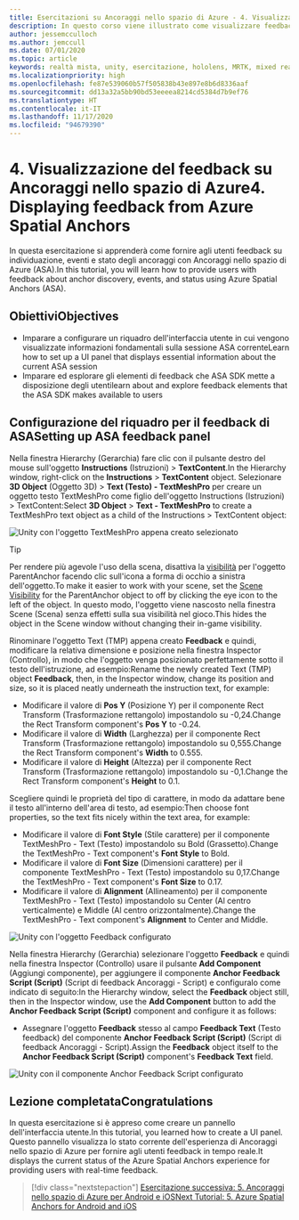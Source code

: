 ```yaml
---
title: Esercitazioni su Ancoraggi nello spazio di Azure - 4. Visualizzazione del feedback su Ancoraggi nello spazio di Azure
description: In questo corso viene illustrato come visualizzare feedback da Ancoraggi nello spazio di Azure in un'applicazione di realtà mista.
author: jessemcculloch
ms.author: jemccull
ms.date: 07/01/2020
ms.topic: article
keywords: realtà mista, unity, esercitazione, hololens, MRTK, mixed reality toolkit, UWP, ancoraggi nello spazio di Azure, sessioni, elementi di feedback
ms.localizationpriority: high
ms.openlocfilehash: fe87e539060b57f505838b43e897e8b6d8336aaf
ms.sourcegitcommit: dd13a32a5bb90bd53eeeea8214cd5384d7b9ef76
ms.translationtype: HT
ms.contentlocale: it-IT
ms.lasthandoff: 11/17/2020
ms.locfileid: "94679390"
---
```

# <a name="4-displaying-feedback-from-azure-spatial-anchors"></a><span data-ttu-id="e107a-105">4. Visualizzazione del feedback su Ancoraggi nello spazio di Azure</span><span class="sxs-lookup"><span data-stu-id="e107a-105">4. Displaying feedback from Azure Spatial Anchors</span></span>

<span data-ttu-id="e107a-106">In questa esercitazione si apprenderà come fornire agli utenti feedback su individuazione, eventi e stato degli ancoraggi con Ancoraggi nello spazio di Azure (ASA).</span><span class="sxs-lookup"><span data-stu-id="e107a-106">In this tutorial, you will learn how to provide users with feedback about anchor discovery, events, and status using Azure Spatial Anchors (ASA).</span></span>

## <a name="objectives"></a><span data-ttu-id="e107a-107">Obiettivi</span><span class="sxs-lookup"><span data-stu-id="e107a-107">Objectives</span></span>

* <span data-ttu-id="e107a-108">Imparare a configurare un riquadro dell'interfaccia utente in cui vengono visualizzate informazioni fondamentali sulla sessione ASA corrente</span><span class="sxs-lookup"><span data-stu-id="e107a-108">Learn how to set up a UI panel that displays essential information about the current ASA session</span></span>
* <span data-ttu-id="e107a-109">Imparare ed esplorare gli elementi di feedback che ASA SDK mette a disposizione degli utenti</span><span class="sxs-lookup"><span data-stu-id="e107a-109">learn about and explore feedback elements that the ASA SDK makes available to users</span></span>

## <a name="setting-up-asa-feedback-panel"></a><span data-ttu-id="e107a-110">Configurazione del riquadro per il feedback di ASA</span><span class="sxs-lookup"><span data-stu-id="e107a-110">Setting up ASA feedback panel</span></span>

<span data-ttu-id="e107a-111">Nella finestra Hierarchy (Gerarchia) fare clic con il pulsante destro del mouse sull'oggetto **Instructions** (Istruzioni)  > **TextContent**.</span><span class="sxs-lookup"><span data-stu-id="e107a-111">In the Hierarchy window, right-click on the **Instructions** > **TextContent** object.</span></span> <span data-ttu-id="e107a-112">Selezionare **3D Object** (Oggetto 3D)  > **Text (Testo) - TextMeshPro** per creare un oggetto testo TextMeshPro come figlio dell'oggetto Instructions (Istruzioni) > TextContent:</span><span class="sxs-lookup"><span data-stu-id="e107a-112">Select **3D Object** > **Text - TextMeshPro** to create a TextMeshPro text object as a child of the Instructions > TextContent object:</span></span>

![Unity con l'oggetto TextMeshPro appena creato selezionato](images/mr-learning-asa/asa-04-section1-step1-1.png)

> [!TIP]
> <span data-ttu-id="e107a-114">Per rendere più agevole l'uso della scena, disattiva la <a href="https://docs.unity3d.com/Manual/SceneVisibility.html" target="_blank">visibilità</a> per l'oggetto ParentAnchor facendo clic sull'icona a forma di occhio a sinistra dell'oggetto.</span><span class="sxs-lookup"><span data-stu-id="e107a-114">To make it easier to work with your scene, set the  <a href="https://docs.unity3d.com/Manual/SceneVisibility.html" target="_blank">Scene Visibility</a> for the ParentAnchor object to off by clicking the eye icon to the left of the object.</span></span> <span data-ttu-id="e107a-115">In questo modo, l'oggetto viene nascosto nella finestra Scene (Scena) senza effetti sulla sua visibilità nel gioco.</span><span class="sxs-lookup"><span data-stu-id="e107a-115">This hides the object in the Scene window without changing their in-game visibility.</span></span>

<span data-ttu-id="e107a-116">Rinominare l'oggetto Text (TMP) appena creato **Feedback** e quindi, modificare la relativa dimensione e posizione nella finestra Inspector (Controllo), in modo che l'oggetto venga posizionato perfettamente sotto il testo dell'istruzione, ad esempio:</span><span class="sxs-lookup"><span data-stu-id="e107a-116">Rename the newly created Text (TMP) object **Feedback**, then, in the Inspector window, change its position and size, so it is placed neatly underneath the instruction text, for example:</span></span>

* <span data-ttu-id="e107a-117">Modificare il valore di **Pos Y** (Posizione Y) per il componente Rect Transform (Trasformazione rettangolo) impostandolo su -0,24.</span><span class="sxs-lookup"><span data-stu-id="e107a-117">Change the Rect Transform component's **Pos Y** to -0.24.</span></span>
* <span data-ttu-id="e107a-118">Modificare il valore di **Width** (Larghezza) per il componente Rect Transform (Trasformazione rettangolo) impostandolo su 0,555.</span><span class="sxs-lookup"><span data-stu-id="e107a-118">Change the Rect Transform component's **Width** to 0.555.</span></span>
* <span data-ttu-id="e107a-119">Modificare il valore di **Height** (Altezza) per il componente Rect Transform (Trasformazione rettangolo) impostandolo su -0,1.</span><span class="sxs-lookup"><span data-stu-id="e107a-119">Change the Rect Transform component's **Height** to 0.1.</span></span>

<span data-ttu-id="e107a-120">Scegliere quindi le proprietà del tipo di carattere, in modo da adattare bene il testo all'interno dell'area di testo, ad esempio:</span><span class="sxs-lookup"><span data-stu-id="e107a-120">Then choose font properties, so the text fits nicely within the text area, for example:</span></span>

* <span data-ttu-id="e107a-121">Modificare il valore di **Font Style** (Stile carattere) per il componente TextMeshPro - Text (Testo) impostandolo su Bold (Grassetto).</span><span class="sxs-lookup"><span data-stu-id="e107a-121">Change the TextMeshPro - Text component's **Font Style** to Bold.</span></span>
* <span data-ttu-id="e107a-122">Modificare il valore di **Font Size** (Dimensioni carattere) per il componente TextMeshPro - Text (Testo) impostandolo su 0,17.</span><span class="sxs-lookup"><span data-stu-id="e107a-122">Change the TextMeshPro - Text component's **Font Size** to 0.17.</span></span>
* <span data-ttu-id="e107a-123">Modificare il valore di **Alignment** (Allineamento) per il componente TextMeshPro - Text (Testo) impostandolo su Center (Al centro verticalmente) e Middle (Al centro orizzontalmente).</span><span class="sxs-lookup"><span data-stu-id="e107a-123">Change the TextMeshPro - Text component's **Alignment** to Center and Middle.</span></span>

![Unity con l'oggetto Feedback configurato](images/mr-learning-asa/asa-04-section1-step1-2.png)

<span data-ttu-id="e107a-125">Nella finestra Hierarchy (Gerarchia) selezionare l'oggetto **Feedback** e quindi nella finestra Inspector (Controllo) usare il pulsante **Add Component** (Aggiungi componente), per aggiungere il componente **Anchor Feedback Script (Script)** (Script di feedback Ancoraggi - Script) e configuralo come indicato di seguito:</span><span class="sxs-lookup"><span data-stu-id="e107a-125">In the Hierarchy window, select the **Feedback** object still, then in the Inspector window, use the **Add Component** button to add the **Anchor Feedback Script (Script)** component and configure it as follows:</span></span>

* <span data-ttu-id="e107a-126">Assegnare l'oggetto **Feedback** stesso al campo **Feedback Text** (Testo feedback) del componente **Anchor Feedback Script (Script)** (Script di feedback Ancoraggi - Script).</span><span class="sxs-lookup"><span data-stu-id="e107a-126">Assign the **Feedback** object itself to the **Anchor Feedback Script (Script)** component's **Feedback Text** field.</span></span>

![Unity con il componente Anchor Feedback Script configurato](images/mr-learning-asa/asa-04-section1-step1-3.png)

## <a name="congratulations"></a><span data-ttu-id="e107a-128">Lezione completata</span><span class="sxs-lookup"><span data-stu-id="e107a-128">Congratulations</span></span>

<span data-ttu-id="e107a-129">In questa esercitazione si è appreso come creare un pannello dell'interfaccia utente.</span><span class="sxs-lookup"><span data-stu-id="e107a-129">In this tutorial, you learned how to create a UI panel.</span></span> <span data-ttu-id="e107a-130">Questo pannello visualizza lo stato corrente dell'esperienza di Ancoraggi nello spazio di Azure per fornire agli utenti feedback in tempo reale.</span><span class="sxs-lookup"><span data-stu-id="e107a-130">It displays the current status of the Azure Spatial Anchors experience for providing users with real-time feedback.</span></span>

> [!div class="nextstepaction"]
> [<span data-ttu-id="e107a-131">Esercitazione successiva: 5. Ancoraggi nello spazio di Azure per Android e iOS</span><span class="sxs-lookup"><span data-stu-id="e107a-131">Next Tutorial: 5. Azure Spatial Anchors for Android and iOS</span></span>](mr-learning-asa-05.md)
